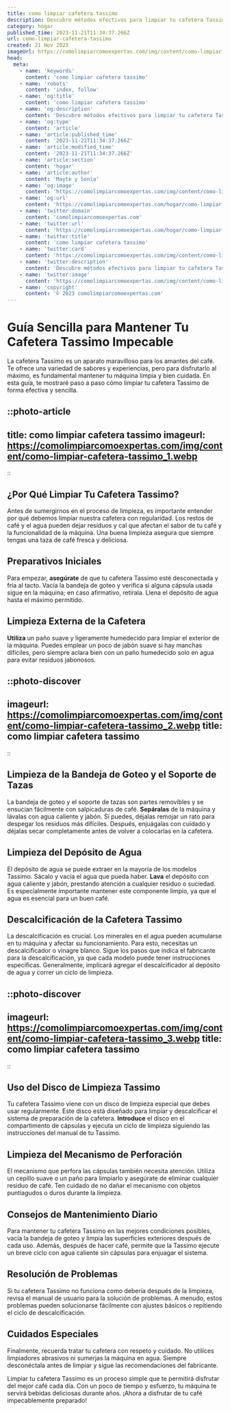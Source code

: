 ```yaml
---
title: como limpiar cafetera tassimo
description: Descubre métodos efectivos para limpiar tu cafetera Tassimo y mantenerla en perfecto estado para un café delicioso cada día. ¡Lee más ahora!
category: hogar
published_time: 2023-11-21T11:34:37.266Z
url: como-limpiar-cafetera-tassimo
created: 21 Nov 2023
imageUrl: https://comolimpiarcomoexpertas.com/img/content/como-limpiar-cafetera-tassimo_1.webp
head:
  meta:
    - name: 'keywords'
      content: 'como limpiar cafetera tassimo'
    - name: 'robots'
      content: 'index, follow'
    - name: 'og:title'
      content: 'como limpiar cafetera tassimo'
    - name: 'og:description'
      content: 'Descubre métodos efectivos para limpiar tu cafetera Tassimo y mantenerla en perfecto estado para un café delicioso cada día. ¡Lee más ahora!'
    - name: 'og:type'
      content: 'article'
    - name: 'article:published_time'
      content: '2023-11-21T11:34:37.266Z'
    - name: 'article:modified_time'
      content: '2023-11-21T11:34:37.266Z'
    - name: 'article:section'
      content: 'hogar'
    - name: 'article:author'
      content: 'Mayte y Sonia'
    - name: 'og:image'
      content: 'https://comolimpiarcomoexpertas.com/img/content/como-limpiar-cafetera-tassimo_3.webp'
    - name: 'og:url'
      content: 'https://comolimpiarcomoexpertas.com/hogar/como-limpiar-cafetera-tassimo'
    - name: 'twitter:domain'
      content: 'comolimpiarcomoexpertas.com'
    - name: 'twitter:url'
      content: 'https://comolimpiarcomoexpertas.com/hogar/como-limpiar-cafetera-tassimo'
    - name: 'twitter:title'
      content: 'como limpiar cafetera tassimo'
    - name: 'twitter:card'
      content: 'https://comolimpiarcomoexpertas.com/img/content/como-limpiar-cafetera-tassimo_3.webp'
    - name: 'twitter:description'
      content: 'Descubre métodos efectivos para limpiar tu cafetera Tassimo y mantenerla en perfecto estado para un café delicioso cada día. ¡Lee más ahora!'
    - name: 'twitter:image'
      content: 'https://comolimpiarcomoexpertas.com/img/content/como-limpiar-cafetera-tassimo_3.webp'
    - name: 'copyright'
      content: '© 2023 comolimpiarcomoexpertas.com'
---
```

# Guía Sencilla para Mantener Tu Cafetera Tassimo Impecable

La cafetera Tassimo es un aparato maravilloso para los amantes del café. Te ofrece una variedad de sabores y experiencias, pero para disfrutarlo al máximo, es fundamental mantener tu máquina limpia y bien cuidada. En esta guía, te mostraré paso a paso cómo limpiar tu cafetera Tassimo de forma efectiva y sencilla. 

::photo-article
---
title: como limpiar cafetera tassimo
imageurl: https://comolimpiarcomoexpertas.com/img/content/como-limpiar-cafetera-tassimo_1.webp
---
::

## ¿Por Qué Limpiar Tu Cafetera Tassimo?

Antes de sumergirnos en el proceso de limpieza, es importante entender por qué debemos limpiar nuestra cafetera con regularidad. Los restos de café y el agua pueden dejar residuos y cal que afectan el sabor de tu café y la funcionalidad de la máquina. Una buena limpieza asegura que siempre tengas una taza de café fresca y deliciosa.

## Preparativos Iniciales

Para empezar, **asegúrate** de que tu cafetera Tassimo esté desconectada y fría al tacto. Vacía la bandeja de goteo y verifica si alguna cápsula usada sigue en la máquina; en caso afirmativo, retírala. Llena el depósito de agua hasta el máximo permitido.

## Limpieza Externa de la Cafetera

**Utiliza** un paño suave y ligeramente humedecido para limpiar el exterior de la máquina. Puedes emplear un poco de jabón suave si hay manchas difíciles, pero siempre aclara bien con un paño humedecido solo en agua para evitar residuos jabonosos.


::photo-discover
---
imageurl: https://comolimpiarcomoexpertas.com/img/content/como-limpiar-cafetera-tassimo_2.webp
title: como limpiar cafetera tassimo
---
::

## Limpieza de la Bandeja de Goteo y el Soporte de Tazas

La bandeja de goteo y el soporte de tazas son partes removibles y se ensucian fácilmente con salpicaduras de café. **Sepáralas** de la máquina y lávalas con agua caliente y jabón. Si puedes, déjalas remojar un rato para despegar los residuos más difíciles. Después, enjuágalas con cuidado y déjalas secar completamente antes de volver a colocarlas en la cafetera.

## Limpieza del Depósito de Agua

El depósito de agua se puede extraer en la mayoría de los modelos Tassimo. Sácalo y vacía el agua que pueda haber. **Lava** el depósito con agua caliente y jabón, prestando atención a cualquier residuo o suciedad. Es especialmente importante mantener este componente limpio, ya que el agua es esencial para un buen café.

## Descalcificación de la Cafetera Tassimo

La descalcificación es crucial. Los minerales en el agua pueden acumularse en tu máquina y afectar su funcionamiento. Para esto, necesitas un descalcificador o vinagre blanco. Sigue los pasos que indica el fabricante para la descalcificación, ya que cada modelo puede tener instrucciones específicas. Generalmente, implicará agregar el descalcificador al depósito de agua y correr un ciclo de limpieza.


::photo-discover
---
imageurl: https://comolimpiarcomoexpertas.com/img/content/como-limpiar-cafetera-tassimo_3.webp
title: como limpiar cafetera tassimo
---
::

## Uso del Disco de Limpieza Tassimo

Tu cafetera Tassimo viene con un disco de limpieza especial que debes usar regularmente. Este disco está diseñado para limpiar y descalcificar el sistema de preparación de la cafetera. **Introduce** el disco en el compartimento de cápsulas y ejecuta un ciclo de limpieza siguiendo las instrucciones del manual de tu Tassimo.

## Limpieza del Mecanismo de Perforación

El mecanismo que perfora las cápsulas también necesita atención. Utiliza un cepillo suave o un paño para limpiarlo y asegúrate de eliminar cualquier residuo de café. Ten cuidado de no dañar el mecanismo con objetos puntiagudos o duros durante la limpieza.

## Consejos de Mantenimiento Diario

Para mantener tu cafetera Tassimo en las mejores condiciones posibles, vacía la bandeja de goteo y limpia las superficies exteriores después de cada uso. Además, después de hacer café, permite que la Tassimo ejecute un breve ciclo con agua caliente sin cápsulas para enjuagar el sistema.

## Resolución de Problemas

Si tu cafetera Tassimo no funciona como debería después de la limpieza, revisa el manual de usuario para la solución de problemas. A menudo, estos problemas pueden solucionarse fácilmente con ajustes básicos o repitiendo el ciclo de descalcificación.

## Cuidados Especiales

Finalmente, recuerda tratar tu cafetera con respeto y cuidado. No utilices limpiadores abrasivos ni sumerjas la máquina en agua. Siempre desconéctala antes de limpiar y sigue las recomendaciones del fabricante.

Limpiar tu cafetera Tassimo es un proceso simple que te permitirá disfrutar del mejor café cada día. Con un poco de tiempo y esfuerzo, tu máquina te servirá bebidas deliciosas durante años. ¡Ahora a disfrutar de tu café impecablemente preparado!